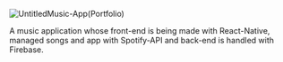 ![UntitledMusic-App(Portfolio)](https://user-images.githubusercontent.com/68508494/124393142-c0e23000-dd16-11eb-96f2-f41849645fb6.png)

A music application whose front-end is being made with React-Native, managed songs and app with Spotify-API and back-end is handled with Firebase.
